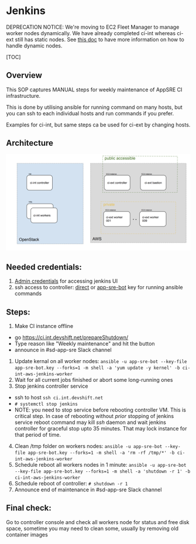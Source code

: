 # Jenkins

DEPRECATION NOTICE: We're moving to EC2 Fleet Manager to manage worker nodes dynamically. We have already completed ci-int whereas ci-ext still has static nodes. See [this doc](/docs/app-sre/jenkins-worker-cicd.md) to have more information on how to handle dynamic nodes.

[TOC]

## Overview

This SOP captures MANUAL steps for weekly maintenance of AppSRE CI infrastructure.

This is done by utilising ansible for running command on many hosts, but you can ssh to each individual hosts and run commands if you prefer.

Examples for ci-int, but same steps ca be used for ci-ext by changing hosts.


## Architecture


![AppSRE Jenkins](img/jenkins.png "App SRE Jenkins Architecture")

## Needed credentials:

1. [Admin credentials](https://gitlab.cee.redhat.com/service/app-interface/-/blob/5a22e57f229648403c4e7882233f559066a9f0bb/data/teams/app-sre/roles/app-sre.yml#L14-15) for accessing jenkins UI
1. ssh access to controller: [direct](https://gitlab.cee.redhat.com/app-sre/infra/-/blob/master/ansible/hosts/group_vars/all#L5) or [app-sre-bot](https://vault.devshift.net/ui/vault/secrets/app-sre/show/ansible/roles/app-sre-bot) key for running ansible commands


## Steps:

1. Make CI instance offline 
  - go https://ci.int.devshift.net/prepareShutdown/ 
  - Type reason like "Weekly maintenance" and hit the button
  - announce in #sd-app-sre Slack channel
1. Update kernal on all worker nodes: `ansible -u app-sre-bot --key-file app-sre-bot.key --forks=1 -m shell -a 'yum update -y kernel' -b ci-int-aws-jenkins-worker`
1. Wait for all current jobs finished or abort some long-running ones
1. Stop jenkins controller service
  - ssh to host `ssh ci.int.devshift.net`
  - `# systemctl stop jenkins`
  - NOTE: you need to stop service before rebooting controller VM. This is critical step. In case of rebooting without *prior* stopping of jenkins service reboot command may kill _ssh_ daemon and wait jenkins controller for graceful stop upto 35 minutes. That may lock instance for that period of time.
4. Clean /tmp folder on workers nodes: `ansible -u app-sre-bot --key-file app-sre-bot.key --forks=1 -m shell -a 'rm -rf /tmp/*' -b ci-int-aws-jenkins-worker`
1. Schedule reboot all workers nodes in 1 minute: `ansible -u app-sre-bot --key-file app-sre-bot.key --forks=1 -m shell -a 'shutdown -r 1' -b ci-int-aws-jenkins-worker`
1. Schedule reboot of controller: `# shutdown -r 1`
1. Announce end of maintenance in #sd-app-sre Slack channel

## Final check:
Go to controller console and check all workers node for status and free disk space, sometime you may need to clean some, usually by removing old container images

